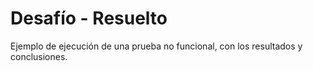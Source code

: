 # Desafío - Resuelto

Ejemplo de ejecución de una prueba no funcional, con los resultados y conclusiones.
